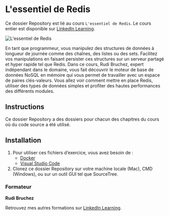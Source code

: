 # L'essentiel de Redis

Ce dossier Repository est lié au cours `L'essentiel de Redis`. Le cours entier est disponible sur [LinkedIn Learning][lil-course-url].

![L'essentiel de Redis][lil-thumbnail-url]

En tant que programmeur, vous manipulez des structures de données à longueur de journée comme des chaînes, des listes ou des sets. Facilitez vos manipulations en faisant persister ces structures sur un serveur partagé et hyper rapide tel que Redis. Dans ce cours, Rudi Bruchez, expert indépendant dans le domaine, vous fait découvrir le moteur de base de données NoSQL en mémoire qui vous permet de travailler avec un espace de paires clés-valeurs. Vous allez voir comment mettre en place Redis, utiliser des types de données simples et profiter des hautes performances des différents modules.

## Instructions

Ce dossier Repository a des dossiers pour chacun des chapitres du cours où du code source a été utilisé.

## Installation

1. Pour utiliser ces fichiers d’exercice, vous avez besoin de : 
   - [Docker](https://www.docker.com/products/docker-desktop/)
   - [Visual Studio Code](https://code.visualstudio.com/download)
2. Clonez ce dossier Repository sur votre machine locale (Mac), CMD (Windows), ou sur un outil GUI tel que SourceTree. 


### Formateur

**Rudi Bruchez** 

 Retrouvez mes autres formations sur [LinkedIn Learning](https://www.linkedin.com/learning/instructors/rudi-bruchez).

[0]: # (Replace these placeholder URLs with actual course URLs)
[lil-course-url]: https://www.linkedin.com/learning/l-essentiel-de-redis
[lil-thumbnail-url]: https://media.licdn.com/dms/image/C4E0DAQGhGNZ8Cz_CBA/learning-public-crop_675_1200/0/1673875782254?e=2147483647&v=beta&t=QtOqFyFZs6-lbg5SvzM4Z2GJTKFrQnPPVJTFVO8uqv0
[lil-URL-trainer]: https://

[1]: # (End of FR-Instruction ###############################################################################################)
